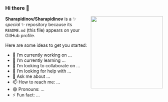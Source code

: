 ### Hi there 👋


<img align='right' src="https://media.giphy.com/media/M9gbBd9nbDrOTu1Mqx/giphy.gif" width="230">

**Sharapidinov/Sharapidinov** is a ✨ _special_ ✨ repository because its `README.md` (this file) appears on your GitHub profile.

Here are some ideas to get you started:

- 🔭 I’m currently working on ...
- 🌱 I’m currently learning ...
- 👯 I’m looking to collaborate on ...
- 🤔 I’m looking for help with ...
- 💬 Ask me about ...
- 📫 How to reach me: ...
- 😄 Pronouns: ...
- ⚡ Fun fact: ...
